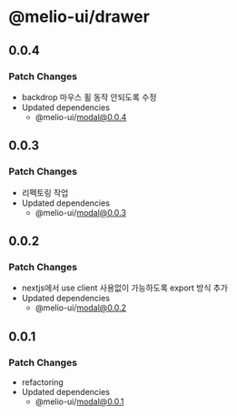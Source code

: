 # @melio-ui/drawer

## 0.0.4

### Patch Changes

- backdrop 마우스 휠 동작 안되도록 수정
- Updated dependencies
  - @melio-ui/modal@0.0.4

## 0.0.3

### Patch Changes

- 리펙토링 작업
- Updated dependencies
  - @melio-ui/modal@0.0.3

## 0.0.2

### Patch Changes

- nextjs에서 use client 사용없이 가능하도록 export 방식 추가
- Updated dependencies
  - @melio-ui/modal@0.0.2

## 0.0.1

### Patch Changes

- refactoring
- Updated dependencies
  - @melio-ui/modal@0.0.1
